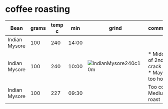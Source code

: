 # coffee roasting

| Bean          | grams | temp c | min   | grind | comments 
|---------------|-------|--------|-------|-------|---------
| Indian Mysore | 100   | 240    | 14:00 |       | 
| Indian Mysore | 100   | 240    | 10:00 | ![IndianMysore240c10m](https://user-images.githubusercontent.com/2862029/65789855-5fd91000-e1b2-11e9-83f6-3ef9c333a8b1.jpg) | * Middle of 2nd crack<br>* May be too hot
| Indian Mysore | 100   | 227    | 09:30 |       | Too cool<br>Medium roast


